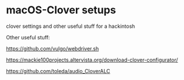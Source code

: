 # macOS-Clover setups
clover settings and other useful stuff for a hackintosh

Other useful stuff: 

https://github.com/vulgo/webdriver.sh

https://mackie100projects.altervista.org/download-clover-configurator/

https://github.com/toleda/audio_CloverALC
